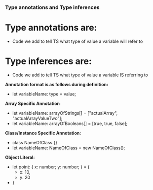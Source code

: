 ### Type annotations and Type inferences

# Type annotations are:
- Code we add to tell TS what type of value a variable will refer to
# Type inferences are:
- Code we add to tell TS what type of value a variable IS referring to


**Annotation format is as follows during definition:**
- let variableName: type = value;

**Array Specific Annotation**
- let variableName: arrayOfStrings[] = ["actualArray", "actualArrayValueTwo"];
- let variableName: arrayOfBooleans[] = [true, true, false];

**Class/Instance Specific Annotation:**
- class NameOfClass {}
- let variableName: NameOfClass = new NameOfClass();

**Object Literal:**
- let point: { x: number; y: number; } = {
  - x: 10,
  - y: 20
- }




